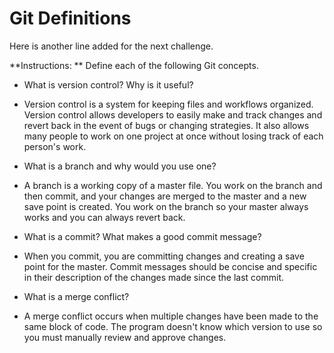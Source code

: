 # Git Definitions
Here is another line added for the next challenge.

**Instructions: ** Define each of the following Git concepts.

* What is version control?  Why is it useful?
* Version control is a system for keeping files and workflows organized. Version control allows developers to easily make and track changes and revert back in the event of bugs or changing strategies. It also allows many people to work on one project at once without losing track of each person's work.

* What is a branch and why would you use one?
* A branch is a working copy of a master file. You work on the branch and then commit, and your changes are merged to the master and a new save point is created. You work on the branch so your master always works and you can always revert back.

* What is a commit? What makes a good commit message?
* When you commit, you are committing changes and creating a save point for the master. Commit messages should be concise and specific in their description of the changes made since the last commit.

* What is a merge conflict?
* A merge conflict occurs when multiple changes have been made to the same block of code. The program doesn't know which version to use so you must manually review and approve changes. 

